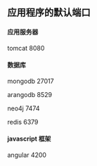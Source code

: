 
## 应用程序的默认端口

#### 应用服务器

tomcat 8080 

#### 数据库

mongodb 27017

arangodb 8529

neo4j 7474

redis 6379

#### javascript 框架

angular 4200

